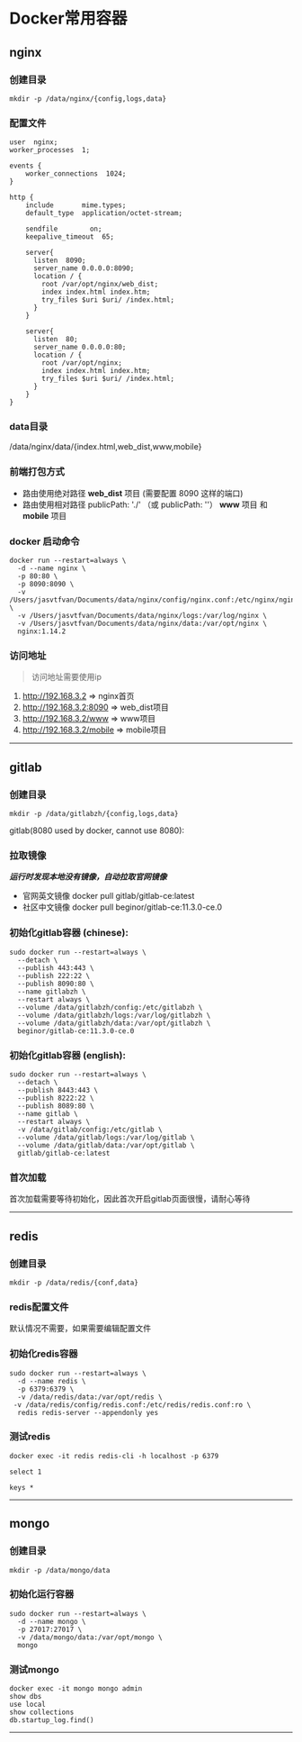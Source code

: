 # Docker常用容器

## nginx
### 创建目录
```
mkdir -p /data/nginx/{config,logs,data}
```
### 配置文件
```
user  nginx;
worker_processes  1;

events {
    worker_connections  1024;
}

http {
    include       mime.types;
    default_type  application/octet-stream;

    sendfile        on;
    keepalive_timeout  65;

    server{
      listen  8090;
      server_name 0.0.0.0:8090;
      location / {
        root /var/opt/nginx/web_dist;
        index index.html index.htm;
        try_files $uri $uri/ /index.html;
      }
    }

    server{
      listen  80;
      server_name 0.0.0.0:80;
      location / {
        root /var/opt/nginx;
        index index.html index.htm;
        try_files $uri $uri/ /index.html;
      }
    }
}
```
### data目录
/data/nginx/data/{index.html,web_dist,www,mobile}
### 前端打包方式
* 路由使用绝对路径
**web_dist** 项目
(需要配置 8090 这样的端口)
* 路由使用相对路径
publicPath: './' （或 publicPath: ''）
**www** 项目 和 **mobile** 项目
### docker 启动命令
```
docker run --restart=always \
  -d --name nginx \
  -p 80:80 \
  -p 8090:8090 \
  -v /Users/jasvtfvan/Documents/data/nginx/config/nginx.conf:/etc/nginx/nginx.conf:ro \
  -v /Users/jasvtfvan/Documents/data/nginx/logs:/var/log/nginx \
  -v /Users/jasvtfvan/Documents/data/nginx/data:/var/opt/nginx \
  nginx:1.14.2
```
### 访问地址
> 访问地址需要使用ip 
1. http://192.168.3.2 => nginx首页
2. http://192.168.3.2:8090 => web_dist项目
3. http://192.168.3.2/www => www项目
4. http://192.168.3.2/mobile => mobile项目

*************************

## gitlab
### 创建目录
```
mkdir -p /data/gitlabzh/{config,logs,data}
```
gitlab(8080 used by docker, cannot use 8080):

### 拉取镜像
***运行时发现本地没有镜像，自动拉取官网镜像***
* 官网英文镜像
docker pull gitlab/gitlab-ce:latest
* 社区中文镜像
docker pull beginor/gitlab-ce:11.3.0-ce.0

### 初始化gitlab容器 (chinese):
```
sudo docker run --restart=always \
  --detach \
  --publish 443:443 \
  --publish 222:22 \
  --publish 8090:80 \
  --name gitlabzh \
  --restart always \
  --volume /data/gitlabzh/config:/etc/gitlabzh \
  --volume /data/gitlabzh/logs:/var/log/gitlabzh \
  --volume /data/gitlabzh/data:/var/opt/gitlabzh \
  beginor/gitlab-ce:11.3.0-ce.0
```

### 初始化gitlab容器 (english):
```
sudo docker run --restart=always \
  --detach \
  --publish 8443:443 \
  --publish 8222:22 \
  --publish 8089:80 \
  --name gitlab \
  --restart always \
  -v /data/gitlab/config:/etc/gitlab \
  --volume /data/gitlab/logs:/var/log/gitlab \
  --volume /data/gitlab/data:/var/opt/gitlab \
  gitlab/gitlab-ce:latest
```

### 首次加载
首次加载需要等待初始化，因此首次开启gitlab页面很慢，请耐心等待

*********************************

## redis
### 创建目录
```
mkdir -p /data/redis/{conf,data}
```

### redis配置文件
默认情况不需要，如果需要编辑配置文件

### 初始化redis容器
```
sudo docker run --restart=always \
  -d --name redis \
  -p 6379:6379 \
  -v /data/redis/data:/var/opt/redis \
 -v /data/redis/config/redis.conf:/etc/redis/redis.conf:ro \
  redis redis-server --appendonly yes
```

### 测试redis
```
docker exec -it redis redis-cli -h localhost -p 6379

select 1

keys *
```

*********************************

## mongo
### 创建目录
```
mkdir -p /data/mongo/data
```

### 初始化运行容器
```
sudo docker run --restart=always \
  -d --name mongo \
  -p 27017:27017 \
  -v /data/mongo/data:/var/opt/mongo \
  mongo
```

### 测试mongo
```
docker exec -it mongo mongo admin
show dbs
use local
show collections
db.startup_log.find()
```

*********************************


